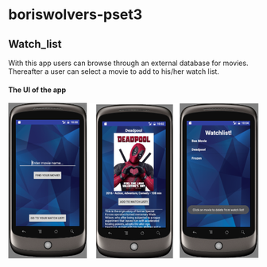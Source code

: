 # boriswolvers-pset3
## Watch_list
With this app users can browse through an external database for movies. Thereafter a user can select a movie to add to his/her watch list.

#### The UI of the app
![alt text](https://github.com/boriswolvers/Watch_list/blob/master/doc/watch_list_ui.png "UI of Mad Libs")
